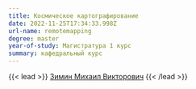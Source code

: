 ```yaml
---
title: Космическое картографирование
date: 2022-11-25T17:34:33.998Z
url-name: remotemapping
degree: master
year-of-study: Магистратура 1 курс
summary: кафедральный курс
---
```

{{< lead >}} [Зимин Михаил Викторович](../../../about/staff/zimin) {{< /lead >}}